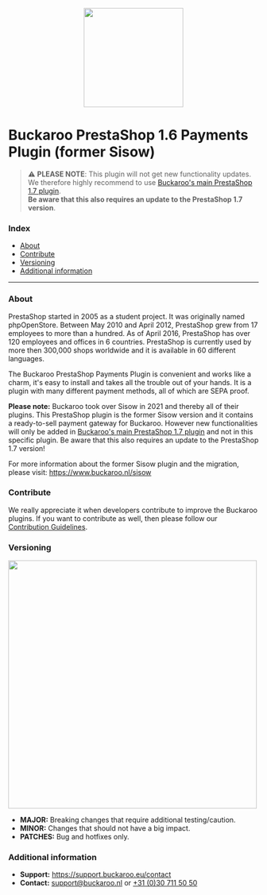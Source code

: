 <p align="center">
  <img src="https://www.buckaroo.nl/media/3593/sisow_prestashop.png" width="200px" position="center">
</p>

# Buckaroo PrestaShop 1.6 Payments Plugin (former Sisow)
> :warning: **PLEASE NOTE**: This plugin will not get new functionality updates.<br>We therefore highly recommend to use [Buckaroo's main PrestaShop 1.7 plugin](https://github.com/buckaroo-it/PrestaShop).<br>
> **Be aware that this also requires an update to the PrestaShop 1.7 version**.

### Index
- [About](#about)
- [Contribute](#contribute)
- [Versioning](#versioning)
- [Additional information](#additional-information)
---

### About

PrestaShop started in 2005 as a student project. It was originally named phpOpenStore. Between May 2010 and April 2012, PrestaShop grew from 17 employees to more than a hundred. As of April 2016, PrestaShop has over 120 employees and offices in 6 countries. PrestaShop is currently used by more then 300,000 shops worldwide and it is available in 60 different languages.

The Buckaroo PrestaShop Payments Plugin is convenient and works like a charm, it's easy to install and takes all the trouble out of your hands. It is a plugin with many different payment methods, all of which are SEPA proof.

**Please note:** Buckaroo took over Sisow in 2021 and thereby all of their plugins. This PrestaShop plugin is the former Sisow version and it contains a ready-to-sell payment gateway for Buckaroo. However new functionalities will only be added in [Buckaroo's main PrestaShop 1.7 plugin](https://github.com/buckaroo-it/PrestaShop) and not in this specific plugin. Be aware that this also requires an update to the PrestaShop 1.7 version!

For more information about the former Sisow plugin and the migration, please visit:
https://www.buckaroo.nl/sisow

### Contribute
We really appreciate it when developers contribute to improve the Buckaroo plugins.
If you want to contribute as well, then please follow our [Contribution Guidelines](CONTRIBUTING.md).

### Versioning 
<p align="left">
  <img src="https://www.buckaroo.nl/media/3483/prestashop_versioning.png" width="500px" position="center">
</p>

- **MAJOR:** Breaking changes that require additional testing/caution.
- **MINOR:** Changes that should not have a big impact.
- **PATCHES:** Bug and hotfixes only.

### Additional information
- **Support:** https://support.buckaroo.eu/contact
- **Contact:** [support@buckaroo.nl](mailto:support@buckaroo.nl) or [+31 (0)30 711 50 50](tel:+310307115050)
